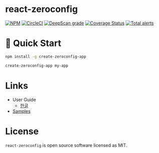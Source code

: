 # react-zeroconfig

[![NPM](https://img.shields.io/npm/v/react-zeroconfig.svg)](https://www.npmjs.com/package/react-zeroconfig)
[![CircleCI](https://circleci.com/gh/react-zeroconfig/react-zeroconfig.svg?style=svg)](https://circleci.com/gh/react-zeroconfig/react-zeroconfig)
[![DeepScan grade](https://deepscan.io/api/teams/3270/projects/5643/branches/43640/badge/grade.svg)](https://deepscan.io/dashboard#view=project&tid=3270&pid=5643&bid=43640)
[![Coverage Status](https://coveralls.io/repos/github/react-zeroconfig/react-zeroconfig/badge.svg?branch=develop)](https://coveralls.io/github/react-zeroconfig/react-zeroconfig?branch=develop)
[![Total alerts](https://img.shields.io/lgtm/alerts/g/react-zeroconfig/react-zeroconfig.svg?logo=lgtm&logoWidth=18)](https://lgtm.com/projects/g/react-zeroconfig/react-zeroconfig/alerts/)

# 🚀 Quick Start

```bash
npm install -g create-zeroconfig-app

create-zeroconfig-app my-app
```

# Links

- User Guide
    - [한글](https://www.notion.so/reactzeroconfig/User-Guide-30e18396302b4c51ac78485b94084bb3)
- [Samples](https://github.com/react-zeroconfig/fixtures)

# License
`react-zeroconfig` is open source software licensed as MIT.